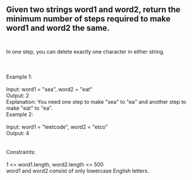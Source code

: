 ## Given two strings word1 and word2, return the minimum number of steps required to make word1 and word2 the same. <br> <br> 
In one step, you can delete exactly one character in either string. <br> <br> <br> <br> 
Example 1: <br> <br> 
Input: word1 = "sea", word2 = "eat" <br> 
Output: 2 <br> 
Explanation: You need one step to make "sea" to "ea" and another step to make "eat" to "ea". <br> 
Example 2: <br> <br> 
Input: word1 = "leetcode", word2 = "etco" <br> 
Output: 4 <br> <br> <br> 
Constraints: <br> <br> 
1 <= word1.length, word2.length <= 500 <br> 
word1 and word2 consist of only lowercase English letters. <br> 
